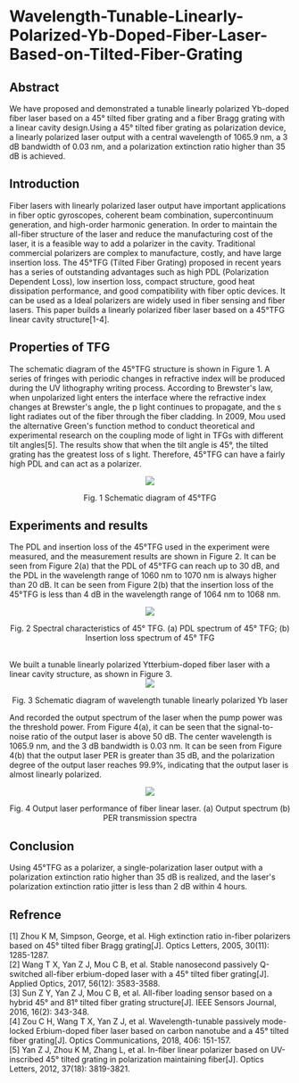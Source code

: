 # Wavelength-Tunable-Linearly-Polarized-Yb-Doped-Fiber-Laser-Based-on-Tilted-Fiber-Grating
##  Abstract
We have proposed and demonstrated a tunable linearly polarized Yb-doped fiber laser based on a 45° tilted fiber grating and a fiber Bragg grating with a linear cavity design.Using a 45° tilted fiber grating as polarization device, a linearly polarized laser output with a central wavelength of 1065.9 nm, a 3 dB bandwidth of 0.03 nm, and a polarization extinction ratio higher than 35 dB is achieved.  
##  Introduction
Fiber lasers with linearly polarized laser output have important applications in fiber optic gyroscopes, coherent beam combination, supercontinuum generation, and high-order harmonic generation. In order to maintain the all-fiber structure of the laser and reduce the manufacturing cost of the laser, it is a feasible way to add a polarizer in the cavity. Traditional commercial polarizers are complex to manufacture, costly, and have large insertion loss. The 45°TFG (Tilted Fiber Grating) proposed in recent years has a series of outstanding advantages such as high PDL (Polarization Dependent Loss), low insertion loss, compact structure, good heat dissipation performance, and good compatibility with fiber optic devices. It can be used as a Ideal polarizers are widely used in fiber sensing and fiber lasers. This paper builds a linearly polarized fiber laser based on a 45°TFG linear cavity structure[1-4].
##  Properties of TFG
The schematic diagram of the 45°TFG structure is shown in Figure 1. A series of fringes with periodic changes in refractive index will be produced during the UV lithography writing process. According to Brewster's law, when unpolarized light enters the interface where the refractive index changes at Brewster's angle, the p light continues to propagate, and the s light radiates out of the fiber through the fiber cladding. In 2009, Mou used the alternative Green's function method to conduct theoretical and experimental research on the coupling mode of light in TFGs with different tilt angles[5]. The results show that when the tilt angle is 45°, the tilted grating has the greatest loss of s light. Therefore, 45°TFG can have a fairly high PDL and can act as a polarizer.
<br>
<div align=center>
<img src="https://github.com/yangjinmin/Wavelength-Tunable-Linearly-Polarized-Yb-Doped-Fiber-Laser-Based-on-Tilted-Fiber-Grating/blob/main/Figure%201.PNG" />
</div>
<p align="center">
Fig. 1 Schematic diagram of 45°TFG
</p>  

## Experiments and results
The PDL and insertion loss of the 45°TFG used in the experiment were measured, and the measurement results are shown in Figure 2. It can be seen from Figure 2(a) that the PDL of 45°TFG can reach up to 30 dB, and the PDL in the wavelength range of 1060 nm to 1070 nm is always higher than 20 dB. It can be seen from Figure 2(b) that the insertion loss of the 45°TFG is less than 4 dB in the wavelength range of 1064 nm to 1068 nm. 
<div align=center>
  <img src="https://github.com/yangjinmin/Wavelength-Tunable-Linearly-Polarized-Yb-Doped-Fiber-Laser-Based-on-Tilted-Fiber-Grating/blob/main/Figure%202.PNG" />
</div>
<p align="center">Fig. 2 Spectral characteristics of 45° TFG. (a) PDL spectrum of 45° TFG; (b) Insertion loss spectrum of 45° TFG</p>
<br>
We built a tunable linearly polarized Ytterbium-doped fiber laser with a linear cavity structure, as shown in Figure 3.
<br>
<div align=center>
  <img src="https://github.com/yangjinmin/Wavelength-Tunable-Linearly-Polarized-Yb-Doped-Fiber-Laser-Based-on-Tilted-Fiber-Grating/blob/main/Figure%204.PNG" />
 </div> 
 <p align="center">  Fig. 3 Schematic diagram of wavelength tunable linearly polarized Yb laser </p>

And recorded the output spectrum of the laser when the pump power was the threshold power. From Figure 4(a), it can be seen that the signal-to-noise ratio of the output laser is above 50 dB. The center wavelength is 1065.9 nm, and the 3 dB bandwidth is 0.03 nm. It can be seen from Figure 4(b) that the output laser PER is greater than 35 dB, and the polarization degree of the output laser reaches 99.9%, indicating that the output laser is almost linearly polarized.
<div align=center>
  <img src="https://github.com/yangjinmin/Wavelength-Tunable-Linearly-Polarized-Yb-Doped-Fiber-Laser-Based-on-Tilted-Fiber-Grating/blob/main/Figure%203.PNG" />  
</div> 
 <p align="center">    Fig. 4 Output laser performance of fiber linear laser. (a) Output spectrum  (b) PER transmission spectra   </p>

 
## Conclusion
Using 45°TFG as a polarizer, a single-polarization laser output with a polarization extinction ratio higher than 35 dB is realized, and the laser's polarization extinction ratio jitter is less than 2 dB within 4 hours.

## Refrence
[1] Zhou K M, Simpson, George, et al. High extinction ratio in-fiber polarizers based on 45° tilted fiber Bragg grating[J]. Optics Letters, 2005, 30(11): 1285-1287.  
[2]	Wang T X, Yan Z J, Mou C B, et al. Stable nanosecond passively Q-switched all-fiber erbium-doped laser with a 45° tilted fiber grating[J]. Applied Optics, 2017, 56(12): 3583-3588.   
[3] Sun Z Y, Yan Z J, Mou C B, et al. All-fiber loading sensor based on a hybrid 45° and 81° tilted fiber grating structure[J]. IEEE Sensors Journal, 2016, 16(2): 343-348.  
[4] Zou C H, Wang T X, Yan Z J, et al. Wavelength-tunable passively mode-locked Erbium-doped fiber laser based on carbon nanotube and a 45° tilted fiber grating[J]. Optics Communications, 2018, 406: 151-157.  
[5] Yan Z J, Zhou K M, Zhang L, et al. In-fiber linear polarizer based on UV-inscribed 45° tilted grating in polarization maintaining fiber[J]. Optics Letters, 2012, 37(18): 3819-3821.


